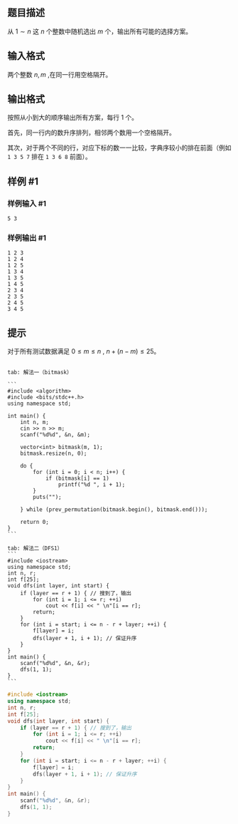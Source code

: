 ## 题目描述

从 $1 \sim n$ 这 $n$ 个整数中随机选出 $m$ 个，输出所有可能的选择方案。

## 输入格式

两个整数 $n, m$ ,在同一行用空格隔开。

## 输出格式

按照从小到大的顺序输出所有方案，每行 $1$ 个。

首先，同一行内的数升序排列，相邻两个数用一个空格隔开。

其次，对于两个不同的行，对应下标的数一一比较，字典序较小的排在前面（例如 `1 3 5 7` 排在 `1 3 6 8` 前面）。
## 样例 #1

### 样例输入 #1

```
5 3
```

### 样例输出 #1

```
1 2 3 
1 2 4 
1 2 5 
1 3 4 
1 3 5 
1 4 5 
2 3 4 
2 3 5 
2 4 5 
3 4 5
```

## 提示

对于所有测试数据满足 $0 \le m \le n$ ,  $n+(n-m) \le 25$。

~~~tabs

tab: 解法一（bitmask）

```
#include <algorithm>
#include <bits/stdc++.h>
using namespace std;

int main() {
    int n, m;
    cin >> n >> m;
    scanf("%d%d", &n, &m);

    vector<int> bitmask(m, 1);
    bitmask.resize(n, 0);

    do {
        for (int i = 0; i < n; i++) {
            if (bitmask[i] == 1)
                printf("%d ", i + 1);
        }
        puts("");

    } while (prev_permutation(bitmask.begin(), bitmask.end()));

    return 0;
}
```

tab: 解法二（DFS1）
```
#include <iostream>
using namespace std;
int n, r;
int f[25];
void dfs(int layer, int start) {
    if (layer == r + 1) { // 搜到了，输出
        for (int i = 1; i <= r; ++i)
            cout << f[i] << " \n"[i == r];
        return;
    }
    for (int i = start; i <= n - r + layer; ++i) {
        f[layer] = i;
        dfs(layer + 1, i + 1); // 保证升序
    }
}
int main() {
    scanf("%d%d", &n, &r);
    dfs(1, 1);
}
```
~~~



```cpp
#include <iostream>
using namespace std;
int n, r;
int f[25];
void dfs(int layer, int start) {
    if (layer == r + 1) { // 搜到了，输出
        for (int i = 1; i <= r; ++i)
            cout << f[i] << " \n"[i == r];
        return;
    }
    for (int i = start; i <= n - r + layer; ++i) {
        f[layer] = i;
        dfs(layer + 1, i + 1); // 保证升序
    }
}
int main() {
    scanf("%d%d", &n, &r);
    dfs(1, 1);
}
```
